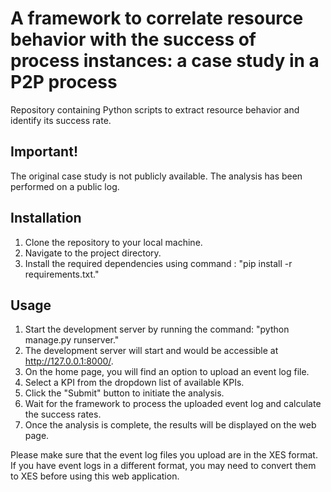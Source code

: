 # A framework to correlate resource behavior with the success of process instances: a case study in a P2P process
Repository containing Python scripts to extract resource behavior and identify its success rate.

## Important!
The original case study is not publicly available. The analysis has been performed on a public log.


## Installation

1. Clone the repository to your local machine.
2. Navigate to the project directory.
3. Install the required dependencies using command : "pip install -r requirements.txt."

## Usage

1. Start the development server by running the command: "python manage.py runserver."
2. The development server will start and would be accessible at http://127.0.0.1:8000/.
3. On the home page, you will find an option to upload an event log file.
4. Select a KPI from the dropdown list of available KPIs.
5. Click the "Submit" button to initiate the analysis.
6. Wait for the framework to process the uploaded event log and calculate the success rates.
7. Once the analysis is complete, the results will be displayed on the web page.

Please make sure that the event log files you upload are in the XES format. If you have event logs in a different format, you may need to convert them to XES before using this web application.
